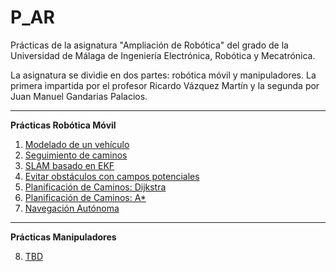 # P_AR
Prácticas de la asignatura "Ampliación de Robótica" del grado de la Universidad de Málaga de Ingeniería Electrónica, Robótica y Mecatrónica.

La asignatura se dividie en dos partes: robótica móvil y manipuladores. La primera impartida por el profesor Ricardo Vázquez Martín y la segunda por Juan Manuel Gandarias Palacios.

---
**Prácticas Robótica Móvil**

1. [Modelado de un vehículo]()
2. [Seguimiento de caminos]()
3. [SLAM basado en EKF]()
4. [Evitar obstáculos con campos potenciales]()
5. [Planificación de Caminos: Dijkstra]()
6. [Planificación de Caminos: A*]()
7. [Navegación Autónoma]()

---
**Prácticas Manipuladores**

8. [TBD]()
